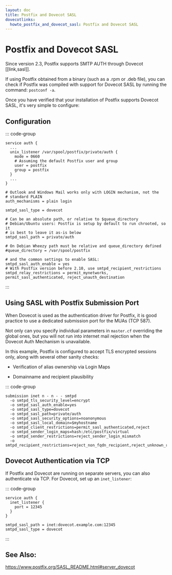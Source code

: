 ```yaml
---
layout: doc
title: Postfix and Dovecot SASL
dovecotlinks:
  howto_postfix_and_dovecot_sasl: Postfix and Dovecot SASL
---
```


# Postfix and Dovecot SASL

Since version 2.3, Postfix supports SMTP AUTH through Dovecot [[link,sasl]].

If using Postfix obtained from a binary (such as a .rpm or .deb file), you
can check if Postfix was compiled with support for Dovecot SASL by running
the command: `postconf -a`.

Once you have verified that your installation of Postfix supports Dovecot
SASL, it's very simple to configure:

## Configuration

::: code-group
```[dovecot.conf]
service auth {
  ...
  unix_listener /var/spool/postfix/private/auth {
    mode = 0660
    # Assuming the default Postfix user and group
    user = postfix
    group = postfix
  }
  ...
}

# Outlook and Windows Mail works only with LOGIN mechanism, not the
# standard PLAIN
auth_mechanisms = plain login
```

```[postfix: main.cf]
smtpd_sasl_type = dovecot

# Can be an absolute path, or relative to $queue_directory
# Debian/Ubuntu users: Postfix is setup by default to run chrooted, so it
# is best to leave it as-is below
smtpd_sasl_path = private/auth

# On Debian Wheezy path must be relative and queue_directory defined
#queue_directory = /var/spool/postfix

# and the common settings to enable SASL:
smtpd_sasl_auth_enable = yes
# With Postfix version before 2.10, use smtpd_recipient_restrictions
smtpd_relay_restrictions = permit_mynetworks, permit_sasl_authenticated, reject_unauth_destination
```
:::

## Using SASL with Postfix Submission Port

When Dovecot is used as the authentication driver for Postfix, it is good
practice to use a dedicated submission port for the MUAs (TCP 587).

Not only can you specify individual parameters in `master.cf` overriding
the global ones, but you will not run into internet mail rejection when
the Dovecot Auth Mechanism is unavailable.

In this example, Postfix is configured to accept TLS encrypted sessions
only, along with several other sanity checks:

- Verification of alias ownership via Login Maps

- Domainname and recipient plausibility

::: code-group
```[master.cf]
submission inet n - n - - smtpd
  -o smtpd_tls_security_level=encrypt
  -o smtpd_sasl_auth_enable=yes
  -o smtpd_sasl_type=dovecot
  -o smtpd_sasl_path=private/auth
  -o smtpd_sasl_security_options=noanonymous
  -o smtpd_sasl_local_domain=$myhostname
  -o smtpd_client_restrictions=permit_sasl_authenticated,reject
  -o smtpd_sender_login_maps=hash:/etc/postfix/virtual
  -o smtpd_sender_restrictions=reject_sender_login_mismatch
  -o smtpd_recipient_restrictions=reject_non_fqdn_recipient,reject_unknown_recipient_domain,permit_sasl_authenticated,reject
```

## Dovecot Authentication via TCP

If Postfix and Dovecot are running on separate servers, you can also
authenticate via TCP. For Dovecot, set up an `inet_listener`:

::: code-group
```[dovecot.conf]
service auth {
  inet_listener {
    port = 12345
  }
}
```

```[Postfix Config]
smtpd_sasl_path = inet:dovecot.example.com:12345
smtpd_sasl_type = dovecot
```
:::

## See Also:

https://www.postfix.org/SASL_README.html#server_dovecot
